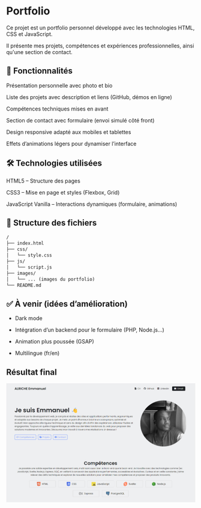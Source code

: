 # Portfolio

Ce projet est un portfolio personnel développé avec les technologies HTML, CSS et JavaScript. 

Il présente mes projets, compétences et expériences professionnelles, ainsi qu'une section de contact.

## 🚀 Fonctionnalités

Présentation personnelle avec photo et bio

Liste des projets avec description et liens (GitHub, démos en ligne)

Compétences techniques mises en avant

Section de contact avec formulaire (envoi simulé côté front)

Design responsive adapté aux mobiles et tablettes

Effets d’animations légers pour dynamiser l’interface

## 🛠️ Technologies utilisées

HTML5 – Structure des pages

CSS3 – Mise en page et styles (Flexbox, Grid)

JavaScript Vanilla – Interactions dynamiques (formulaire, animations)

## 📁 Structure des fichiers
```
/
├── index.html
├── css/
│   └── style.css
├── js/
│   └── script.js
├── images/
│   └── ... (images du portfolio)
└── README.md
```

## ✅ À venir (idées d’amélioration)
- Dark mode

- Intégration d’un backend pour le formulaire (PHP, Node.js…)

- Animation plus poussée (GSAP)

- Multilingue (fr/en)

## Résultat final

![portfolio](./images/Portfolio.png)
